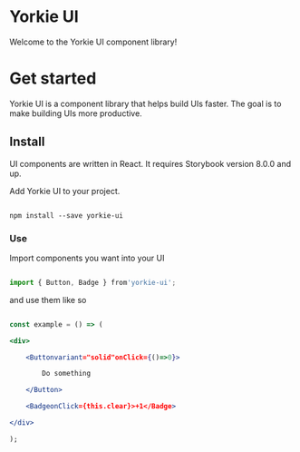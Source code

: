 # Yorkie UI

Welcome to the Yorkie UI component library!

# Get started

Yorkie UI is a component library that helps build UIs faster. The goal is to make building UIs more productive.

## Install

UI components are written in React. It requires Storybook version 8.0.0 and up.

Add Yorkie UI to your project.

```

npm install --save yorkie-ui

```

### **Use**

Import components you want into your UI

```jsx

import { Button, Badge } from'yorkie-ui';

```

and use them like so

```jsx

const example = () => (

<div>

    <Buttonvariant="solid"onClick={()=>0}>

        Do something

    </Button>

    <BadgeonClick={this.clear}>+1</Badge>

</div>

);

```
